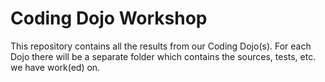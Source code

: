 # Coding Dojo Workshop
This repository contains all the results from our Coding Dojo(s). For each Dojo there will be a separate folder which contains the sources, tests, etc. we have work(ed) on.
